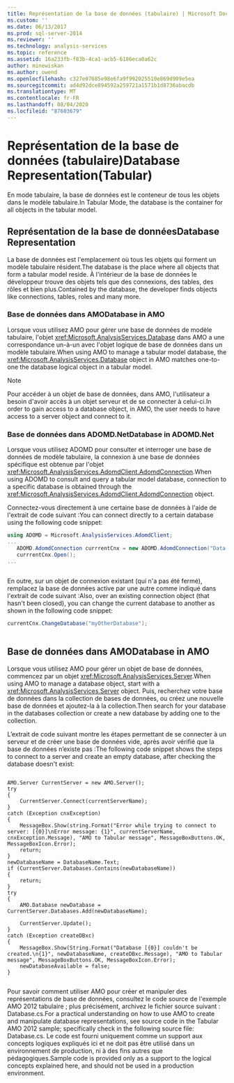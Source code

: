 ```yaml
---
title: Représentation de la base de données (tabulaire) | Microsoft Docs
ms.custom: ''
ms.date: 06/13/2017
ms.prod: sql-server-2014
ms.reviewer: ''
ms.technology: analysis-services
ms.topic: reference
ms.assetid: 16a233fb-f83b-4ca1-acb5-6186eca0a62c
author: minewiskan
ms.author: owend
ms.openlocfilehash: c327e07685e98e6fa9f992025510e869d909e5ea
ms.sourcegitcommit: ad4d92dce894592a259721a1571b1d8736abacdb
ms.translationtype: MT
ms.contentlocale: fr-FR
ms.lasthandoff: 08/04/2020
ms.locfileid: "87603679"
---
```

# <a name="database-representationtabular"></a><span data-ttu-id="33857-102">Représentation de la base de données (tabulaire)</span><span class="sxs-lookup"><span data-stu-id="33857-102">Database Representation(Tabular)</span></span>
  <span data-ttu-id="33857-103">En mode tabulaire, la base de données est le conteneur de tous les objets dans le modèle tabulaire.</span><span class="sxs-lookup"><span data-stu-id="33857-103">In Tabular Mode, the database is the container for all objects in the tabular model.</span></span>  
  
## <a name="database-representation"></a><span data-ttu-id="33857-104">Représentation de la base de données</span><span class="sxs-lookup"><span data-stu-id="33857-104">Database Representation</span></span>  
 <span data-ttu-id="33857-105">La base de données est l'emplacement où tous les objets qui forment un modèle tabulaire résident.</span><span class="sxs-lookup"><span data-stu-id="33857-105">The database is the place where all objects that form a tabular model reside.</span></span> <span data-ttu-id="33857-106">À l'intérieur de la base de données le développeur trouve des objets tels que des connexions, des tables, des rôles et bien plus.</span><span class="sxs-lookup"><span data-stu-id="33857-106">Contained by the database, the developer finds objects like connections, tables, roles and many more.</span></span>  
  
### <a name="database-in-amo"></a><span data-ttu-id="33857-107">Base de données dans AMO</span><span class="sxs-lookup"><span data-stu-id="33857-107">Database in AMO</span></span>  
 <span data-ttu-id="33857-108">Lorsque vous utilisez AMO pour gérer une base de données de modèle tabulaire, l'objet <xref:Microsoft.AnalysisServices.Database> dans AMO a une correspondance un-à-un avec l'objet logique de base de données dans un modèle tabulaire.</span><span class="sxs-lookup"><span data-stu-id="33857-108">When using AMO to manage a tabular model database, the <xref:Microsoft.AnalysisServices.Database> object in AMO matches one-to-one the database logical object in a tabular model.</span></span>  
  
> [!NOTE]  
>  <span data-ttu-id="33857-109">Pour accéder à un objet de base de données, dans AMO, l'utilisateur a besoin d'avoir accès à un objet serveur et de se connecter à celui-ci.</span><span class="sxs-lookup"><span data-stu-id="33857-109">In order to gain access to a database object, in AMO, the user needs to have access to a server object and connect to it.</span></span>  
  
### <a name="database-in-adomdnet"></a><span data-ttu-id="33857-110">Base de données dans ADOMD.Net</span><span class="sxs-lookup"><span data-stu-id="33857-110">Database in ADOMD.Net</span></span>  
 <span data-ttu-id="33857-111">Lorsque vous utilisez ADOMD pour consulter et interroger une base de données de modèle tabulaire, la connexion à une base de données spécifique est obtenue par l'objet <xref:Microsoft.AnalysisServices.AdomdClient.AdomdConnection>.</span><span class="sxs-lookup"><span data-stu-id="33857-111">When using ADOMD to consult and query a tabular model database, connection to a specific database is obtained through the <xref:Microsoft.AnalysisServices.AdomdClient.AdomdConnection> object.</span></span>  
  
 <span data-ttu-id="33857-112">Connectez-vous directement à une certaine base de données à l'aide de l'extrait de code suivant :</span><span class="sxs-lookup"><span data-stu-id="33857-112">You can connect directly to a certain database using the following code snippet:</span></span>  
  
```csharp  
using ADOMD = Microsoft.AnalysisServices.AdomdClient;  
...  
   ADOMD.AdomdConnection currrentCnx = new ADOMD.AdomdConnection("Data Source=<<server\instance>>;Catalog=<<database>>");  
   currrentCnx.Open();  
...  
  
```  
  
 <span data-ttu-id="33857-113">En outre, sur un objet de connexion existant (qui n'a pas été fermé), remplacez la base de données active par une autre comme indiqué dans l'extrait de code suivant :</span><span class="sxs-lookup"><span data-stu-id="33857-113">Also, over an existing connection object (that hasn't been closed), you can change the current database to another as shown in the following code snippet:</span></span>  
  
```csharp  
currentCnx.ChangeDatabase("myOtherDatabase");  
  
```  
  
## <a name="database-in-amo"></a><span data-ttu-id="33857-114">Base de données dans AMO</span><span class="sxs-lookup"><span data-stu-id="33857-114">Database in AMO</span></span>  
 <span data-ttu-id="33857-115">Lorsque vous utilisez AMO pour gérer un objet de base de données, commencez par un objet <xref:Microsoft.AnalysisServices.Server>.</span><span class="sxs-lookup"><span data-stu-id="33857-115">When using AMO to manage a database object, start with a <xref:Microsoft.AnalysisServices.Server> object.</span></span> <span data-ttu-id="33857-116">Puis, recherchez votre base de données dans la collection de bases de données, ou créez une nouvelle base de données et ajoutez-la à la collection.</span><span class="sxs-lookup"><span data-stu-id="33857-116">Then search for your database in the databases collection or create a new database by adding one to the collection.</span></span>  
  
 <span data-ttu-id="33857-117">L’extrait de code suivant montre les étapes permettant de se connecter à un serveur et de créer une base de données vide, après avoir vérifié que la base de données n’existe pas :</span><span class="sxs-lookup"><span data-stu-id="33857-117">The following code snippet shows the steps to connect to a server and create an empty database, after checking the database doesn't exist:</span></span>  
  
```  
  
AMO.Server CurrentServer = new AMO.Server();  
try  
{  
    CurrentServer.Connect(currentServerName);  
}  
catch (Exception cnxException)  
{  
    MessageBox.Show(string.Format("Error while trying to connect to server: [{0}]\nError message: {1}", currentServerName, cnxException.Message), "AMO to Tabular message", MessageBoxButtons.OK, MessageBoxIcon.Error);  
    return;  
}  
newDatabaseName = DatabaseName.Text;  
if (CurrentServer.Databases.Contains(newDatabaseName))  
{  
    return;  
}  
try  
{  
    AMO.Database newDatabase = CurrentServer.Databases.Add(newDatabaseName);  
  
    CurrentServer.Update();  
}  
catch (Exception createDBxc)  
{  
    MessageBox.Show(String.Format("Database [{0}] couldn't be created.\n{1}", newDatabaseName, createDBxc.Message), "AMO to Tabular message", MessageBoxButtons.OK, MessageBoxIcon.Error);  
    newDatabaseAvailable = false;  
}  
  
```  
  
 <span data-ttu-id="33857-118">Pour savoir comment utiliser AMO pour créer et manipuler des représentations de base de données, consultez le code source de l'exemple AMO 2012 tabulaire ; plus précisément, archivez le fichier source suivant : Database.cs.</span><span class="sxs-lookup"><span data-stu-id="33857-118">For a practical understanding on how to use AMO to create and manipulate database representations, see source code in the Tabular AMO 2012 sample; specifically check in the following source file: Database.cs.</span></span> <span data-ttu-id="33857-119">Le code est fourni uniquement comme un support aux concepts logiques expliqués ici et ne doit pas être utilisé dans un environnement de production, ni à des fins autres que pédagogiques.</span><span class="sxs-lookup"><span data-stu-id="33857-119">Sample code is provided only as a support to the logical concepts explained here, and should not be used in a production environment.</span></span>  
  
  
